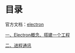 # 目录

官方文档：[electron](https://www.electronjs.org/zh/docs/latest/)

[一、Electron概念、搭建⼀个⼯程](Electron-01%20electron概念、搭建⼀个⼯程.md)

[二、进程通讯](Electron-02%20进程通讯.md)

